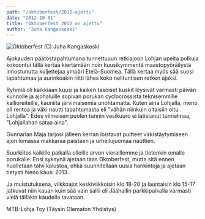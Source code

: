 ```yaml
---
path: "/oktoberfest/2012-ajettu"
date: "2012-10-01"
title: "Oktoberfest 2012 on ajettu"
author: "Juha Kangaskoski"
---
```

![Oktoberfest (C) Juha Kangaskoski](/img/oktoberfest/2012.jpg "Oktoberfest (C) Juha Kangaskoski")

Ajokauden päätöstapahtumana tunnettuuun retkiajoon Lohjan upeita polkuja kokoontui tällä kertaa kiertämään noin kuusikymmentä maastopyöräilystä innostunutta kuljettejaa ympäri Etelä-Suomea. Tällä kertaa myös sää suosi tapahtumaa ja aurinkoakin riitti lähes koko nelituntisen retken ajaksi. 

Ryhmiä oli kaikkiaan kuusi ja kaiken tasoiset kuskit löysivät varmasti päivän kunnolle ja ajohaluille sopivan porukan cyclocrossista teknisemmille kallioreiteille, kauniita järvimaisemia unohtamatta. Kuten aina Lohjalla, meno oli rentoa ja väki nautti tapahtumasta eli "vähän niinkuin oltaisiin oltu Lohjalla". Edes viimeisen puolen tunnin vesikuuro ei latistanut tunnelmaa, "Lohjallahan sataa aina".

Gunnarlan Maja tarjosi jälleen kerran loistavat puitteet virkistäytymiseen ajon lomassa makkaraa paistaen ja urheilujuomaa nauttien. 

Suurkiitos kaikille paikalla olleille arvon vieraillemme ja tietenkin omalle porukalle. Ensi syksynä ajetaan taas Oktoberfest, mutta sitä ennen huolletaan talvi kalustoa, ehkä suunnitellaan uusia hankintoja ja ajetaan tietysti hieno kausi 2013.

Ja muistutuksena, viikkoajot keskiviikkoisin klo 18-20 ja launtaisin klo 15-17 jatkuvat niin kauan kuin sää vain sallii eli Jäähallin parkkipaikalla varmasti vielä tälläkin kaudella tavataan.

MTB-Lohja Toy (Täysin Olematon Yhdistys)